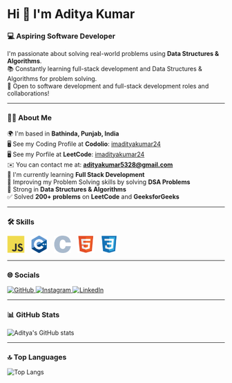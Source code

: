 # Hi 👋 I'm Aditya Kumar

### 💻 Aspiring Software Developer

I'm passionate about solving real-world problems using **Data Structures & Algorithms**.  
📚 Constantly learning full-stack development and Data Structures & Algorithms for problem solving.  
🔗 Open to software development and full-stack development roles and collaborations!

---

### 👨‍💻 About Me

🌍 I'm based in **Bathinda, Punjab, India**  
🖥️ See my Coding Profile at **Codolio**: [imadityakumar24](https://codolio.com/profile/imadityakumar24)  
🖥️ See my Porfile at **LeetCode**: [imadityakumar24](https://leetcode.com/u/imadityakumar24/)  
✉️ You can contact me at: **adityakumar5328@gmail.com**  
🚀 I'm currently learning **Full Stack Development**  
🚀 Improving my Problem Solving skills by solving **DSA Problems** <br>
🧠 Strong in **Data Structures & Algorithms**  
✅ Solved **200+ problems** on **LeetCode** and **GeeksforGeeks**

---

### 🛠️ Skills

<p align="left">
  <img src="https://raw.githubusercontent.com/devicons/devicon/master/icons/javascript/javascript-original.svg" alt="JavaScript" width="40" height="40" style="margin-right:10px;"/>
  <img src="https://raw.githubusercontent.com/devicons/devicon/master/icons/cplusplus/cplusplus-original.svg" alt="C++" width="40" height="40" style="margin-right:10px;"/>
  <img src="https://raw.githubusercontent.com/devicons/devicon/master/icons/c/c-original.svg" alt="C" width="40" height="40" style="margin-right:10px;"/>
  <img src="https://raw.githubusercontent.com/devicons/devicon/master/icons/html5/html5-original.svg" alt="HTML5" width="40" height="40" style="margin-right:10px;"/>
  <img src="https://raw.githubusercontent.com/devicons/devicon/master/icons/css3/css3-original.svg" alt="CSS3" width="40" height="40" style="margin-right:10px;"/>
</p>

---

### 🌐 Socials

<p align="left">
  <a href="https://github.com/imadityakumar24" target="_blank">
    <img src="https://img.shields.io/badge/GitHub-000000?style=for-the-badge&logo=github&logoColor=white" alt="GitHub" />
  </a>
  <a href="https://instagram.com/imadityakumar24" target="_blank">
    <img src="https://img.shields.io/badge/Instagram-E4405F?style=for-the-badge&logo=instagram&logoColor=white" alt="Instagram" />
  </a>
  <a href="https://www.linkedin.com/in/imadityakumar12" target="_blank">
    <img src="https://img.shields.io/badge/LinkedIn-0077B5?style=for-the-badge&logo=linkedin&logoColor=white" alt="LinkedIn" />
  </a>
</p>

---

### 📊 GitHub Stats

![Aditya's GitHub stats](https://github-readme-stats.vercel.app/api?username=imadityakumar24&show_icons=true&theme=tokyonight&hide_border=true)

---

### 🔝 Top Languages

![Top Langs](https://github-readme-stats.vercel.app/api/top-langs/?username=imadityakumar24&layout=compact&theme=tokyonight&hide_border=true)



